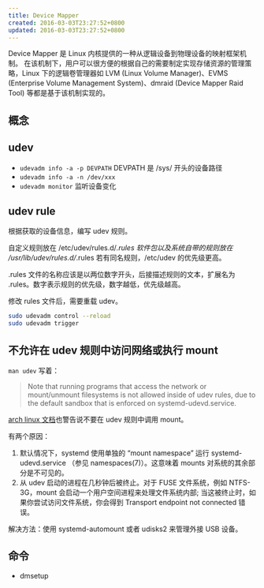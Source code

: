 ```yaml
---
title: Device Mapper
created: 2016-03-03T23:27:52+0800
updated: 2016-03-03T23:27:52+0800
---
```



Device Mapper 是 Linux 内核提供的一种从逻辑设备到物理设备的映射框架机制。
在该机制下，用户可以很方便的根据自己的需要制定实现存储资源的管理策略，Linux 下的逻辑卷管理器如 LVM (Linux Volume Manager)、EVMS (Enterprise Volume Management System)、dmraid (Device Mapper Raid Tool) 等都是基于该机制实现的。

## 概念

## udev

- `udevadm info -a -p DEVPATH` DEVPATH 是 /sys/ 开头的设备路径
- `udevadm info -a -n /dev/xxx`
- `udevadm monitor` 监听设备变化

## udev rule

根据获取的设备信息，编写 udev 规则。

自定义规则放在 /etc/udev/rules.d/*.rules
软件包以及系统自带的规则放在 /usr/lib/udev/rules.d/*.rules
若有同名规则，/etc/udev 的优先级更高。

.rules 文件的名称应该是以两位数字开头，后接描述规则的文本，扩展名为 .rules。数字表示规则的优先级，数字越低，优先级越高。


修改 rules 文件后，需要重载 udev。

```sh
sudo udevadm control --reload
sudo udevadm trigger
```

## 不允许在 udev 规则中访问网络或执行 mount

`man udev` 写着：

> Note that running programs that access the network or mount/unmount filesystems is not allowed inside of udev rules, due to the default sandbox that is enforced on systemd-udevd.service.

[arch linux 文档](https://wiki.archlinux.org/title/Udev#Mounting_drives_in_rules)也警告说不要在 udev 规则中调用 mount。

有两个原因：

1. 默认情况下，systemd 使用单独的 “mount namespace” 运行 systemd-udevd.service （参见 namespaces(7)）。这意味着 mounts 对系统的其余部分是不可见的。
2. 从 udev 启动的进程在几秒钟后被终止。对于 FUSE 文件系统，例如 NTFS-3G，mount 会启动一个用户空间进程来处理文件系统内部; 当这被终止时，如果你尝试访问文件系统，你会得到 Transport endpoint not connected 错误。

解决方法：使用 systemd-automount 或者 udisks2 来管理外接 USB 设备。

## 命令

- dmsetup
